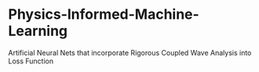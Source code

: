 # Physics-Informed-Machine-Learning
Artificial Neural Nets that incorporate Rigorous Coupled Wave Analysis into Loss Function
